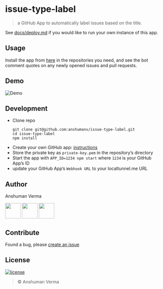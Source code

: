 # issue-type-label

> a GitHub App to automatically label issues based on the title.


See [docs/deploy.md](docs/deploy.md) if you would like to run your own instance of this app.

## Usage

Install the app from [here](https://github.com/apps/issue-type-label) in the repositories you need, and see the bot comment quotes on any newly opened issues and pull requests.

## Demo

<img src="https://user-images.githubusercontent.com/21009455/36256315-6a88e74c-1278-11e8-80a4-9dc08265492b.png" alt="Demo" align="center">

## Development
- Clone repo
  ```
  git clone git@github.com:anshumanv/issue-type-label.git
  cd issue-type-label
  npm install
  ```
- Create your own GitHub app: [instructions](https://probot.github.io/docs/development/#configure-a-github-app)
- Store the private key as `private-key.pem` in the repository’s directory
- Start the app with `APP_ID=1234 npm start` where `1234` is your GitHub App’s ID
- update your GitHub App’s `Webhook URL` to your localtunnel.me URL

## Author

Anshuman Verma

[<img src="https://image.flaticon.com/icons/svg/34/34238.svg" width="50" padding="10">](https://twitter.com/Anshumaniac12)
[<img src="https://www.shareicon.net/download/2015/11/02/665921_internet.svg" width="50" padding="10">](https://linkedin.com/in/anshumanv12)
[<img src="https://upload.wikimedia.org/wikipedia/commons/9/91/Octicons-mark-github.svg" width="50" padding="10">](https://github.com/anshumanv)

## Contribute
Found a bug, please [create an issue](https://github.com/anshumanv/issue-type-label/issues/new)

## License

[![license](https://img.shields.io/github/license/mashape/apistatus.svg)](https://github.com/anshumanv/issue-type-label/blob/master/LICENSE)
> © Anshuman Verma
